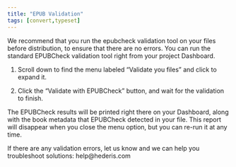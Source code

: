 ```yaml
---
title: "EPUB Validation"
tags: [convert,typeset]
---
```

 
<html><body><section data-type="chapter" class="hsecchapter" data-hederis-type="hsecchapter" id="epub-validation" data-pi-attrs="id: epub-validation; data-tags: convert,typeset;" role="doc-chapter" data-tags="convert,typeset" data-author-name=" " data-book-title=" " title="EPUB Validation"><p class="hblkp" data-hederis-type="hblkp" id="piuJp8yTv">We recommend that you run the epubcheck validation tool on your files before distribution, to ensure that there are no errors. You can run the standard EPUBCheck validation tool right from your project Dashboard. </p><ol class="hwprnumlist" data-hederis-type="hwprnumlist" id="pXhEiABZz"><li class="hblkoli" data-hederis-type="hblkoli" id="liaj8Q0zju"><p class="hblkoli" data-hederis-type="hblklip" id="pOPXEdFsJ">Scroll down to find the menu labeled &#8220;Validate you files&#8221; and click to expand it.</p></li><li class="hblkoli" data-hederis-type="hblkoli" id="lia4W5Qkta"><p class="hblkoli" data-hederis-type="hblklip" id="pHXxhCXHj">Click the &#8220;Validate with EPUBCheck&#8221; button, and wait for the validation to finish.</p></li></ol><p class="hblkp" data-hederis-type="hblkp" id="pWIXSjXnu">The EPUBCheck results will be printed right there on your Dashboard, along with the book metadata that EPUBCheck detected in your file. This report will disappear when you close the menu option, but you can re-run it at any time.</p><p class="hblkp" data-hederis-type="hblkp" id="pNgbev5FB">If there are any validation errors, let us know and we can help you troubleshoot solutions: help@hederis.com</p></section></body></html>
